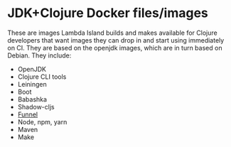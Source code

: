 # JDK+Clojure Docker files/images

These are images Lambda Island builds and makes available for Clojure developers
that want images they can drop in and start using immediately on CI. They are
based on the openjdk images, which are in turn based on Debian. They include:

- OpenJDK
- Clojure CLI tools
- Leiningen
- Boot
- Babashka
- Shadow-cljs
- [Funnel](https://github.com/lambdaisland/funnel)
- Node, npm, yarn
- Maven
- Make
